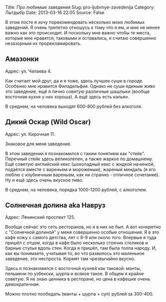 Title: Про любимые заведения
Slug: pro-ljubimye-zavedenija
Category: Лытдыбр
Date: 2013-03-16 22:05
Source: False

В этом посте я хочу порекомендовать несколько моих любимых заведений. Я очень трепетно отношусь к тому что я ем, и мне не менее важно как это происходит. И поскольку мне важно чтобы те места, которые мне нравятся, таковыми и оставались, я считаю совершенно незазорным их прорекламировать.

## Амазонки

Адрес: ул. Чапаева 4.

Как считает мой друг, да и я тоже, здесь лучшее суши в городе. Особенно мне нравится Филадельфия. Однако не суши единым живо это заведение, ещё я лично советую различные шашлыки (вообще восточная кухня у них хороша). А ещё здесь есть кальян.

В среднем, на человека выходят 600-800 рублей без алкоголя.

## Дикий Оскар (Wild Oscar)

Адрес: ул. Кирочная 11.

Знаковое для меня заведение.

В этом заведении я познакомился с таким понятием как "стейк". Перечный стейк здесь великолепен, а также жаркое по домашнему. Ещё советую английский кекс (шоколадный кекс с жидкой начинкой, подаётся вместе с вареньем и мороженым), жареный миндаль (я его люблю с клубничным вареньем, как ни странно - отличное сочетание). Ну и ещё здесь очень вкусное пиво.

В среднем, на человека, порядка 1000-1200 рублей, с алкоголем.

## Солнечная долина aka Навруз

Адрес: Ленинский проспект 125.

Вообще сейчас это сеть ресторанов, но я в них не был. А вот конкретно с "Солнечной долиной" у меня совершенно особые отношения. Я в это кафе хожу с самого детства, лет с 8-9 или около того. Впервые я туда пришёл с отцом, когда в кафе было несколько стоячих столиков и барные стулья вдоль стен. Когда я пришёл, там была толпа народу. И, как вы понимаете, учитывая то, во что развилось это маленькое заведение, это неспроста. Кормят там чрезвычайно вкусно.

Здесь я познакомился с восточной кухней как таковой: манты, пельмени по узбекски, шурпа и всякое такое. В общем я крайне советую. Я не знаю ценника в ресторане, но цена в кафешке очень демократичная.

Можно плотно пообедать (манты + шурпа + суп) рублей за 300-400.
